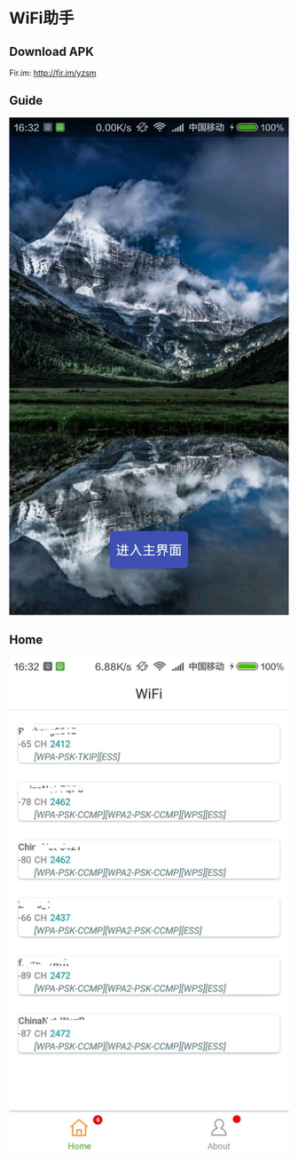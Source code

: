# WiFi助手

## Download APK
Fir.im: http://fir.im/yzsm

## Guide
![](https://github.com/rubinliudongpo/wifisignalstrength/blob/master/screenshots/GuideActivity.jpg)

## Home
![](https://github.com/rubinliudongpo/wifisignalstrength/blob/master/screenshots/MainFragment.jpg)



